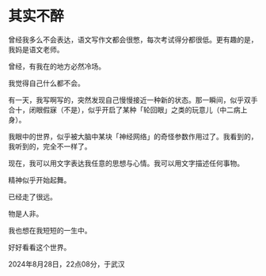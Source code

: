 # 其实不醉

曾经我多么不会表达，语文写作文都会很憋，每次考试得分都很低。更有趣的是，我妈是语文老师。

曾经，有我在的地方必然冷场。

我觉得自己什么都不会。

有一天，我写啊写的，突然发现自己慢慢接近一种新的状态。那一瞬间，似乎双手合十，闭眼假寐（不是），似乎开启了某种「轮回眼」之类的玩意儿（中二病上身）。

我眼中的世界，似乎被大脑中某块「神经网络」的奇怪参数作用过了。我看到的，我听到的，完全不一样了。

现在，我可以用文字表达我任意的思想与心情。我可以用文字描述任何事物。

精神似乎开始起舞。

已经走了很远。

物是人非。

我也想在我短短的一生中。

好好看看这个世界。


2024年8月28日，22点08分，于武汉